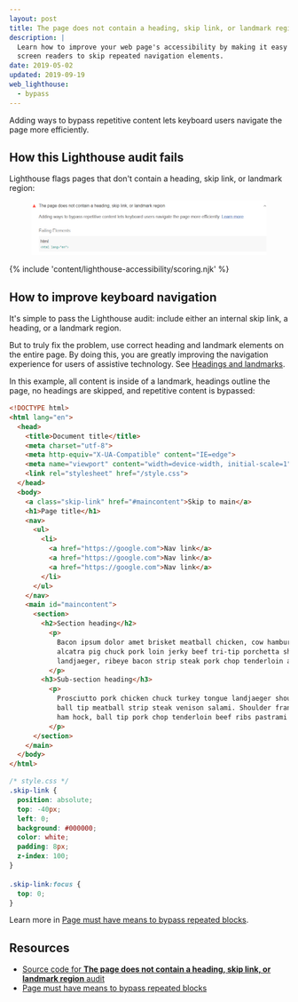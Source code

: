 ```yaml
---
layout: post
title: The page does not contain a heading, skip link, or landmark region
description: |
  Learn how to improve your web page's accessibility by making it easy for
  screen readers to skip repeated navigation elements.
date: 2019-05-02
updated: 2019-09-19
web_lighthouse:
  - bypass
---
```


Adding ways to bypass repetitive content
lets keyboard users navigate the page more efficiently.

## How this Lighthouse audit fails

Lighthouse flags pages that don't contain a heading, skip link, or landmark region:

<figure class="w-figure">
  <img class="w-screenshot" src="bypass.png" alt="Lighthouse audit showing page doesn't contain a heading, skip link, or landmark region">
</figure>

{% include 'content/lighthouse-accessibility/scoring.njk' %}

## How to improve keyboard navigation

It's simple to pass the Lighthouse audit:
include either an internal skip link, a heading, or a landmark region.

But to truly fix the problem,
use correct heading and landmark elements on the entire page.
By doing this,
you are greatly improving the navigation experience
for users of assistive technology.
See [Headings and landmarks](/headings-and-landmarks).

In this example,
all content is inside of a landmark,
headings outline the page,
no headings are skipped,
and repetitive content is bypassed:

```html
<!DOCTYPE html>
<html lang="en">
  <head>
    <title>Document title</title>
    <meta charset="utf-8">
    <meta http-equiv="X-UA-Compatible" content="IE=edge">
    <meta name="viewport" content="width=device-width, initial-scale=1">
    <link rel="stylesheet" href="/style.css">
  </head>  
  <body>
    <a class="skip-link" href="#maincontent">Skip to main</a>
    <h1>Page title</h1>
    <nav>
      <ul>
        <li>
          <a href="https://google.com">Nav link</a>
          <a href="https://google.com">Nav link</a>
          <a href="https://google.com">Nav link</a>
        </li>
      </ul>
    </nav>
    <main id="maincontent">
      <section>
        <h2>Section heading</h2>
	      <p>
	        Bacon ipsum dolor amet brisket meatball chicken, cow hamburger pork belly
	        alcatra pig chuck pork loin jerky beef tri-tip porchetta shank. Kevin porchetta
	        landjaeger, ribeye bacon strip steak pork chop tenderloin andouille.
	      </p>
        <h3>Sub-section heading</h3>
          <p>
            Prosciutto pork chicken chuck turkey tongue landjaeger shoulder picanha capicola
            ball tip meatball strip steak venison salami. Shoulder frankfurter short ribs
            ham hock, ball tip pork chop tenderloin beef ribs pastrami filet mignon.
          </p>
      </section>
    </main>
  </body>
</html>
```

```css
/* style.css */
.skip-link {
  position: absolute;
  top: -40px;
  left: 0;
  background: #000000;
  color: white;
  padding: 8px;
  z-index: 100;
}

.skip-link:focus {
  top: 0;
}
```

Learn more in
[Page must have means to bypass repeated blocks](https://dequeuniversity.com/rules/axe/3.3/bypass).

## Resources

- [Source code for **The page does not contain a heading, skip link, or landmark region** audit](https://github.com/GoogleChrome/lighthouse/blob/master/lighthouse-core/audits/accessibility/bypass.js)
- [Page must have means to bypass repeated blocks](https://dequeuniversity.com/rules/axe/3.3/bypass)
